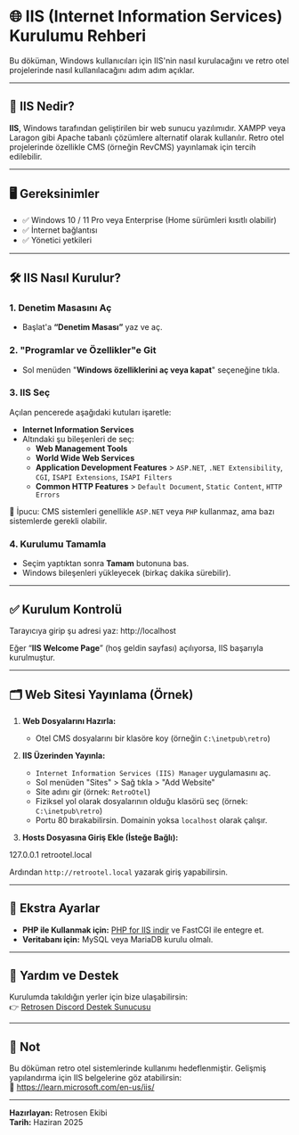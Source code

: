 # 🌐 IIS (Internet Information Services) Kurulumu Rehberi

Bu döküman, Windows kullanıcıları için IIS'nin nasıl kurulacağını ve retro otel projelerinde nasıl kullanılacağını adım adım açıklar.

---

## 🧩 IIS Nedir?

**IIS**, Windows tarafından geliştirilen bir web sunucu yazılımıdır. XAMPP veya Laragon gibi Apache tabanlı çözümlere alternatif olarak kullanılır. Retro otel projelerinde özellikle CMS (örneğin RevCMS) yayınlamak için tercih edilebilir.

---

## 🖥️ Gereksinimler

- ✅ Windows 10 / 11 Pro veya Enterprise (Home sürümleri kısıtlı olabilir)
- ✅ İnternet bağlantısı
- ✅ Yönetici yetkileri

---

## 🛠️ IIS Nasıl Kurulur?

### 1. Denetim Masasını Aç
- Başlat'a **“Denetim Masası”** yaz ve aç.

### 2. "Programlar ve Özellikler"e Git
- Sol menüden "**Windows özelliklerini aç veya kapat**" seçeneğine tıkla.

### 3. IIS Seç
Açılan pencerede aşağıdaki kutuları işaretle:

- **Internet Information Services**
- Altındaki şu bileşenleri de seç:
  - **Web Management Tools**
  - **World Wide Web Services**
  - **Application Development Features** > `ASP.NET`, `.NET Extensibility`, `CGI`, `ISAPI Extensions`, `ISAPI Filters`
  - **Common HTTP Features** > `Default Document`, `Static Content`, `HTTP Errors`

📝 İpucu: CMS sistemleri genellikle `ASP.NET` veya `PHP` kullanmaz, ama bazı sistemlerde gerekli olabilir.

### 4. Kurulumu Tamamla
- Seçim yaptıktan sonra **Tamam** butonuna bas.
- Windows bileşenleri yükleyecek (birkaç dakika sürebilir).

---

## ✅ Kurulum Kontrolü

Tarayıcıya girip şu adresi yaz:
http://localhost


Eğer “**IIS Welcome Page**” (hoş geldin sayfası) açılıyorsa, IIS başarıyla kurulmuştur.

---

## 🗂️ Web Sitesi Yayınlama (Örnek)

1. **Web Dosyalarını Hazırla:**
   - Otel CMS dosyalarını bir klasöre koy (örneğin `C:\inetpub\retro`)

2. **IIS Üzerinden Yayınla:**
   - `Internet Information Services (IIS) Manager` uygulamasını aç.
   - Sol menüden "Sites" > Sağ tıkla > "Add Website"
   - Site adını gir (örnek: `RetroOtel`)
   - Fiziksel yol olarak dosyalarının olduğu klasörü seç (örnek: `C:\inetpub\retro`)
   - Portu 80 bırakabilirsin. Domainin yoksa `localhost` olarak çalışır.

3. **Hosts Dosyasına Giriş Ekle (İsteğe Bağlı):**

127.0.0.1 retrootel.local

Ardından `http://retrootel.local` yazarak giriş yapabilirsin.

---

## 🧪 Ekstra Ayarlar

- **PHP ile Kullanmak için:** [PHP for IIS indir](https://windows.php.net/download) ve FastCGI ile entegre et.
- **Veritabanı için:** MySQL veya MariaDB kurulu olmalı.

---

## 💬 Yardım ve Destek

Kurulumda takıldığın yerler için bize ulaşabilirsin:  
👉 [Retrosen Discord Destek Sunucusu](https://discord.gg/seninlinkin)

---

## 📌 Not

Bu döküman retro otel sistemlerinde kullanımı hedeflenmiştir. Gelişmiş yapılandırma için IIS belgelerine göz atabilirsin:  
🔗 https://learn.microsoft.com/en-us/iis/

---

**Hazırlayan:** Retrosen Ekibi  
**Tarih:** Haziran 2025  
